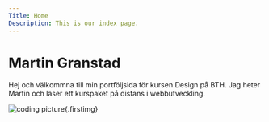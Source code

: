 ```yaml
---
Title: Home
Description: This is our index page.
---
```


# Martin Granstad

Hej och välkommna till min portföljsida för kursen Design på BTH. Jag heter Martin och läser ett kurspaket på distans i webbutveckling.

![coding picture](%assets_url%/img/code.jpg){.firstimg}